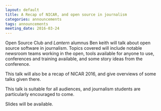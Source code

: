 ```yaml
---
layout: default
title: A Recap of NICAR, and open source in journalism
categories: announcements
tags: announcements
meeting_date: 2016-03-24
---
```


Open Source Club and *Lantern* alumnus Ben keith will talk about open source software in journalism. Topics covered will include notable newsroom teams working in the open, tools available for anyone to use, conferences and training available, and some story ideas from the conference.

This talk will also be a recap of NICAR 2016, and give overviews of some talks given there.

This talk is suitable for all audiences, and journalism students are particularly encouraged to come.

Slides will be available.
